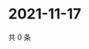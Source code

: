 # 2021-11-17

共 0 条

<!-- BEGIN WEIBO -->
<!-- 最后更新时间 Wed Nov 17 2021 14:13:19 GMT+0800 (China Standard Time) -->

<!-- END WEIBO -->
